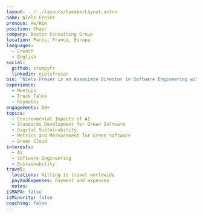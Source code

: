 ```yaml
---
layout: ../../layouts/SpeakerLayout.astro
name: Niels Freier
pronoun: He/Him
position: Chair
company: Boston Consulting Group
location: Paris, France, Europe
languages:
  - French
  - English
social:
  github: stumpyfr
  linkedin: nielsfreier
bio: "Niels Freier is an Associate Director in Software Engineering with the Boston Consulting Group (BCG) where he works on large projects around the world, helping clients to push to production AI and analytics use cases. Through his work as Chair at the Green Software Foundation, he is supporting efforts around raising awareness and pushing forward the usage of standards and tools with the goal to change the status quo."
experience:
  - Meetups
  - Track Talks
  - Keynotes
engagements: 50+
topics:
  - Environmental Impacts of AI
  - Standards Development for Green Software
  - Digital Sustainability
  - Metrics and Measurement for Green Software
  - Green Cloud
interests:
  - AI
  - Software Engineering
  - Sustainability
travel:
  locations: Willing to travel worldwide
  payAndExpenses: Payment and expenses
  notes:
isMAPA: false
isMinority: false
coaching: false
---
```

